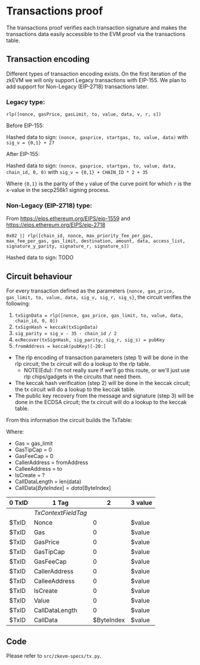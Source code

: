 # Transactions proof

The transactions proof verifies each transaction signature and makes the
transactions data easily accessible to the EVM proof via the transactions
table.


## Transaction encoding

Different types of transaction encoding exists.  On the first iteration of the zkEVM we will only support Legacy transactions with EIP-155.  We plan to add support for Non-Legacy (EIP-2718) transactions later.

### Legacy type:

```
rlp([nonce, gasPrice, gasLimit, to, value, data, v, r, s])
```

Before EIP-155:

Hashed data to sign: `(nonce, gasprice, startgas, to, value, data)` with `sig_v = {0,1} + 27`

After EIP-155:

Hashed data to sign: `(nonce, gasprice, startgas, to, value, data, chain_id, 0, 0)` with `sig_v = {0,1} + CHAIN_ID * 2 + 35`

Where `{0,1}` is the parity of the `y` value of the curve point for which `r`
is the x-value in the secp256k1 signing process.

### Non-Legacy (EIP-2718) type:

From https://eips.ethereum.org/EIPS/eip-1559 and https://eips.ethereum.org/EIPS/eip-2718

```
0x02 || rlp([chain_id, nonce, max_priority_fee_per_gas, max_fee_per_gas, gas_limit, destination, amount, data, access_list, signature_y_parity, signature_r, signature_s])
```

Hashed data to sign: TODO

## Circuit behaviour

For every transaction defined as the parameters `{nonce, gas_price, gas_limit,
to, value, data, sig_v, sig_r, sig_s}`, the circuit verifies the following:

1. `txSignData = rlp([nonce, gas_price, gas_limit, to, value, data, chain_id, 0, 0])`
2. `txSignHash = keccak(txSignData)`
3. `sig_parity = sig_v - 35 - chain_id / 2`
4. `ecRecover(txSignHash, sig_parity, sig_r, sig_s) = pubKey`
5. `fromAddress = keccak(pubKey)[-20:]`

- The rlp encoding of transaction parameters (step 1) will be done in the rlp
  circuit; the tx circuit will do a lookup to the rlp table.
  - NOTE(Edu): I'm not really sure if we'll go this route, or we'll just use
    rlp chips/gadgets in the circuits that need them.
- The keccak hash verification (step 2) will be done in the keccak circuit;
  the tx circuit will do a lookup to the keccak table.
- The public key recovery from the message and signature (step 3) will be done
  in the ECDSA circuit; the tx circuit will do a lookup to the keccak table.

From this information the circuit builds the TxTable:

Where:
- Gas = gas_limit
- GasTipCap = 0
- GasFeeCap = 0
- CallerAddress = fromAddress
- CalleeAddress = to
- IsCreate = ?
- CallDataLength = len(data)
- CallData[$ByteIndex] = data[$ByteIndex]

| 0 TxID | 1 Tag               | 2          | 3 value |
| ---    | ---                 | ---        | ---     |
|        | *TxContextFieldTag* |            |         |
| $TxID  | Nonce               | 0          | $value  |
| $TxID  | Gas                 | 0          | $value  |
| $TxID  | GasPrice            | 0          | $value  |
| $TxID  | GasTipCap           | 0          | $value  |
| $TxID  | GasFeeCap           | 0          | $value  |
| $TxID  | CallerAddress       | 0          | $value  |
| $TxID  | CalleeAddress       | 0          | $value  |
| $TxID  | IsCreate            | 0          | $value  |
| $TxID  | Value               | 0          | $value  |
| $TxID  | CallDataLength      | 0          | $value  |
| $TxID  | CallData            | $ByteIndex | $value  |


## Code

Please refer to `src/zkevm-specs/tx.py`.
